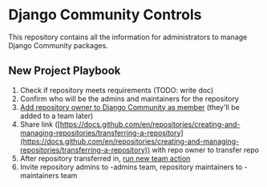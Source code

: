 # Django Community Controls
This repository contains all the information for administrators to manage
Django Community packages.


## New Project Playbook

1. Check if repository meets requirements (TODO: write doc)
2. Confirm who will be the admins and maintainers for the repository
3. [Add repository owner to Django Community as member](https://github.com/orgs/django-community/people) (they'll be added to a team later)
4. Share link ([https://docs.github.com/en/repositories/creating-and-managing-repositories/transferring-a-repository](https://docs.github.com/en/repositories/creating-and-managing-repositories/transferring-a-repository)) with repo owner to transfer repo
5. After repository transferred in, [run new team action](https://github.com/django-community/controls/actions/workflows/new_team.yml)
6. Invite repository admins to <repo>-admins team, repository maintainers to <repo>-maintainers team

